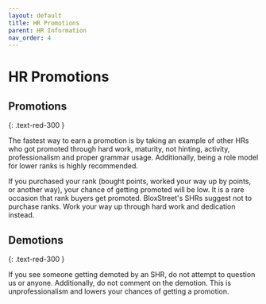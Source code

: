 ```yaml
---
layout: default
title: HR Promotions
parent: HR Information
nav_order: 4
---
```


# HR Promotions


## Promotions
{: .text-red-300 }

The fastest way to earn a promotion is by taking an example of other HRs who got promoted through hard work, maturity, not hinting, activity, professionalism and proper grammar usage. Additionally, being a role model for lower ranks is highly recommended.

If you purchased your rank (bought points, worked your way up by points, or another way), your chance of getting promoted will be low. It is a rare occasion that rank buyers get promoted. BloxStreet's SHRs suggest not to purchase ranks. Work your way up through hard work and dedication instead.

## Demotions
{: .text-red-300 }

If you see someone getting demoted by an SHR, do not attempt to question us or anyone. Additionally, do not comment on the demotion. This is unprofessionalism and lowers your chances of getting a promotion.
